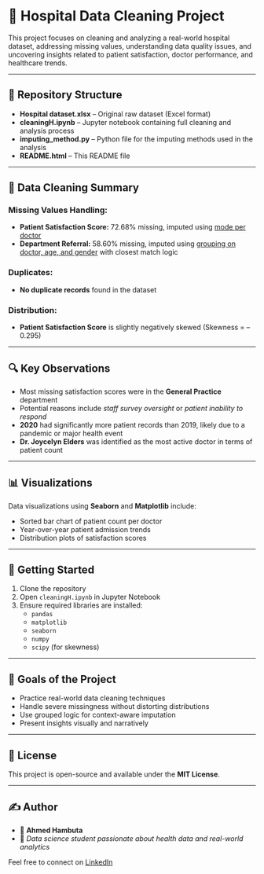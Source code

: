 <h1>🏥 Hospital Data Cleaning Project</h1>

<p>This project focuses on cleaning and analyzing a real-world hospital dataset, addressing missing values, understanding data quality issues, and uncovering insights related to patient satisfaction, doctor performance, and healthcare trends.</p>

<hr>

<h2>📂 Repository Structure</h2>
<ul>
  <li><strong>Hospital dataset.xlsx</strong> – Original raw dataset (Excel format)</li>
  <li><strong>cleaningH.ipynb</strong> – Jupyter notebook containing full cleaning and analysis process</li>
  <li><strong>imputing_method.py</strong> – Python file for the imputing methods used in the analysis</li>
  <li><strong>README.html</strong> – This README file</li>
</ul>

<hr>

<h2>🧼 Data Cleaning Summary</h2>

<h3>Missing Values Handling:</h3>
<ul>
  <li><strong>Patient Satisfaction Score:</strong> 72.68% missing, imputed using <u>mode per doctor</u></li>
  <li><strong>Department Referral:</strong> 58.60% missing, imputed using <u>grouping on doctor, age, and gender</u> with closest match logic</li>
</ul>

<h3>Duplicates:</h3>
<ul>
  <li><strong>No duplicate records</strong> found in the dataset</li>
</ul>

<h3>Distribution:</h3>
<ul>
  <li><strong>Patient Satisfaction Score</strong> is slightly negatively skewed (Skewness = –0.295)</li>
</ul>

<hr>

<h2>🔍 Key Observations</h2>
<ul>
  <li>Most missing satisfaction scores were in the <strong>General Practice</strong> department</li>
  <li>Potential reasons include <em>staff survey oversight</em> or <em>patient inability to respond</em></li>
  <li><strong>2020</strong> had significantly more patient records than 2019, likely due to a pandemic or major health event</li>
  <li><strong>Dr. Joycelyn Elders</strong> was identified as the most active doctor in terms of patient count</li>
</ul>

<hr>

<h2>📊 Visualizations</h2>
<p>Data visualizations using <strong>Seaborn</strong> and <strong>Matplotlib</strong> include:</p>
<ul>
  <li>Sorted bar chart of patient count per doctor</li>
  <li>Year-over-year patient admission trends</li>
  <li>Distribution plots of satisfaction scores</li>
</ul>

<hr>

<h2>🚀 Getting Started</h2>
<ol>
  <li>Clone the repository</li>
  <li>Open <code>cleaningH.ipynb</code> in Jupyter Notebook</li>
  <li>Ensure required libraries are installed:
    <ul>
      <li><code>pandas</code></li>
      <li><code>matplotlib</code></li>
      <li><code>seaborn</code></li>
      <li><code>numpy</code></li>
      <li><code>scipy</code> (for skewness)</li>
    </ul>
  </li>
</ol>

<hr>

<h2>📌 Goals of the Project</h2>
<ul>
  <li>Practice real-world data cleaning techniques</li>
  <li>Handle severe missingness without distorting distributions</li>
  <li>Use grouped logic for context-aware imputation</li>
  <li>Present insights visually and narratively</li>
</ul>

<hr>

<h2>📄 License</h2>
<p>This project is open-source and available under the <strong>MIT License</strong>.</p>

<hr>

<h2>✍️ Author</h2>
<ul>
  <li>👤 <strong>Ahmed Hambuta</strong></li>
  <li>📧 <em>Data science student passionate about health data and real-world analytics</em></li>
</ul>

<p>Feel free to connect on <a href="https://www.linkedin.com/in/ahmedhambuta" target="_blank">LinkedIn</a></p>
